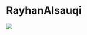 # RayhanAlsauqi
<picture>
<source
  srcset="https://github-readme-stats.vercel.app/api?username=RayhanAsauqi&show_icons=true&theme=dark"
  media="(prefers-color-scheme: dark)"
/>

<img src="https://github-readme-stats.vercel.app/api?username=RayhanAsauqi&show_icons=true" />
</picture>
